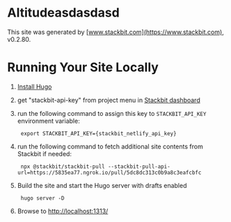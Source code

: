 # Altitudeasdasdasd

This site was generated by [www.stackbit.com](https://www.stackbit.com), v0.2.80.

# Running Your Site Locally

1. [Install Hugo](https://gohugo.io/getting-started/quick-start/#step-1-install-hugo)

1. get "stackbit-api-key" from project menu in [Stackbit dashboard](https://app.stackbit.com/dashboard)

1. run the following command to assign this key to `STACKBIT_API_KEY` environment variable:

        export STACKBIT_API_KEY={stackbit_netlify_api_key}

1. run the following command to fetch additional site contents from Stackbit if needed:

        npx @stackbit/stackbit-pull --stackbit-pull-api-url=https://5835ea77.ngrok.io/pull/5dc8dc313c0b9a8c3eafcbfc

1. Build the site and start the Hugo server with drafts enabled

        hugo server -D

1. Browse to [http://localhost:1313/](http://localhost:1313/)
